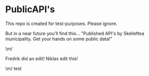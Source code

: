 # PublicAPI's
This repo is created for test-purposes. Please ignore.

But in a near future you'll find this...
"Published API's by Skelleftea municipality. Get your hands on some public data!"

\m/


Fredrik did an edit!
Niklas edit this!

\m/
test